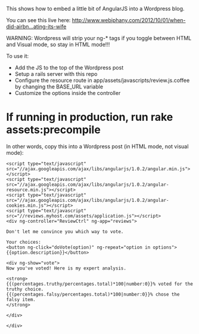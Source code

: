 This shows how to embed a little bit of AngularJS into a Wordpress blog.

You can see this live here: http://www.webiphany.com/2012/10/01/when-did-airbn…ating-its-wife

WARNING: Wordpress will strip your ng-* tags if you toggle between HTML and Visual mode, so stay in HTML mode!!!

To use it:

* Add the JS to the top of the Wordpress post
* Setup a rails server with this repo
* Configure the resource route in app/assets/javascripts/review.js.coffee by changing the BASE_URL variable
* Customize the options inside the controller
# If running in production, run rake assets:precompile

In other words, copy this into a Wordpress post (in HTML mode, not visual mode):

    <script type="text/javascript" src="//ajax.googleapis.com/ajax/libs/angularjs/1.0.2/angular.min.js"></script>
    <script type="text/javascript" src="//ajax.googleapis.com/ajax/libs/angularjs/1.0.2/angular-resource.min.js"></script>
    <script type="text/javascript" src="//ajax.googleapis.com/ajax/libs/angularjs/1.0.2/angular-cookies.min.js"></script>
    <script type="text/javascript" src="//reviews.myhost.com/assets/application.js"></script>
    <div ng-controller="ReviewCtrl" ng-app="reviews">
    
    Don't let me convince you which way to vote.
    
    Your choices:
    <button ng-click="doVote(option)" ng-repeat="option in options">{{option.description}}</button>
    
    <div ng-show="vote">
    Now you've voted! Here is my expert analysis.
    
    <strong>
    {{(percentages.truthy/percentages.total)*100|number:0}}% voted for the truthy choice. 
    {{(percentages.falsy/percentages.total)*100|number:0}}% chose the falsy item.
    </strong>
    
    </div>
    
    </div>
    